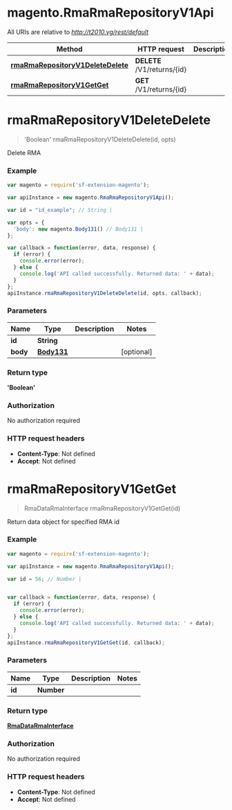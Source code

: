 # magento.RmaRmaRepositoryV1Api

All URIs are relative to *http://t2010.vg/rest/default*

Method | HTTP request | Description
------------- | ------------- | -------------
[**rmaRmaRepositoryV1DeleteDelete**](RmaRmaRepositoryV1Api.md#rmaRmaRepositoryV1DeleteDelete) | **DELETE** /V1/returns/{id} | 
[**rmaRmaRepositoryV1GetGet**](RmaRmaRepositoryV1Api.md#rmaRmaRepositoryV1GetGet) | **GET** /V1/returns/{id} | 


<a name="rmaRmaRepositoryV1DeleteDelete"></a>
# **rmaRmaRepositoryV1DeleteDelete**
> &#39;Boolean&#39; rmaRmaRepositoryV1DeleteDelete(id, opts)



Delete RMA

### Example
```javascript
var magento = require('sf-extension-magento');

var apiInstance = new magento.RmaRmaRepositoryV1Api();

var id = "id_example"; // String | 

var opts = { 
  'body': new magento.Body131() // Body131 | 
};

var callback = function(error, data, response) {
  if (error) {
    console.error(error);
  } else {
    console.log('API called successfully. Returned data: ' + data);
  }
};
apiInstance.rmaRmaRepositoryV1DeleteDelete(id, opts, callback);
```

### Parameters

Name | Type | Description  | Notes
------------- | ------------- | ------------- | -------------
 **id** | **String**|  | 
 **body** | [**Body131**](Body131.md)|  | [optional] 

### Return type

**&#39;Boolean&#39;**

### Authorization

No authorization required

### HTTP request headers

 - **Content-Type**: Not defined
 - **Accept**: Not defined

<a name="rmaRmaRepositoryV1GetGet"></a>
# **rmaRmaRepositoryV1GetGet**
> RmaDataRmaInterface rmaRmaRepositoryV1GetGet(id)



Return data object for specified RMA id

### Example
```javascript
var magento = require('sf-extension-magento');

var apiInstance = new magento.RmaRmaRepositoryV1Api();

var id = 56; // Number | 


var callback = function(error, data, response) {
  if (error) {
    console.error(error);
  } else {
    console.log('API called successfully. Returned data: ' + data);
  }
};
apiInstance.rmaRmaRepositoryV1GetGet(id, callback);
```

### Parameters

Name | Type | Description  | Notes
------------- | ------------- | ------------- | -------------
 **id** | **Number**|  | 

### Return type

[**RmaDataRmaInterface**](RmaDataRmaInterface.md)

### Authorization

No authorization required

### HTTP request headers

 - **Content-Type**: Not defined
 - **Accept**: Not defined

